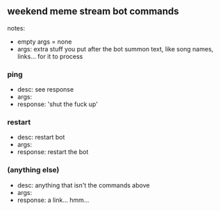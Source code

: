 ## weekend meme stream bot commands
notes:
- empty args = none
- args: extra stuff you put after the bot summon text, like song names, links... for it to process

### ping
- desc: see response
- args: 
- response: 'shut the fuck up'

### restart
- desc: restart bot
- args: 
- response: restart the bot

### (anything else)
- desc: anything that isn't the commands above
- args: 
- response: a link...  hmm...